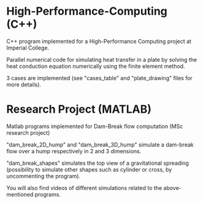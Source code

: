 # High-Performance-Computing (C++)

C++ program implemented for a High-Performance Computing project at Imperial College.

Parallel numerical code for simulating heat transfer in a plate by solving the heat conduction equation numerically using the finite element method.

3 cases are implemented (see "cases_table" and "plate_drawing" files for more details).

# Research Project (MATLAB)

Matlab programs implemented for Dam-Break flow computation (MSc research project)

"dam_break_2D_hump" and "dam_break_3D_hump" simulate a dam-break flow over a hump respectively in 2 and 3 dimensions. 

"dam_break_shapes" simulates the top view of a gravitational spreading (possibility to simulate other shapes such as cylinder or cross,
by uncommenting the program). 

You will also find videos of different simulations related to the above-mentioned programs.


